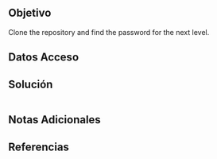 ## Objetivo

Clone the repository and find the password for the next level.
## Datos Acceso

## Solución
```

```

## Notas Adicionales

## Referencias
